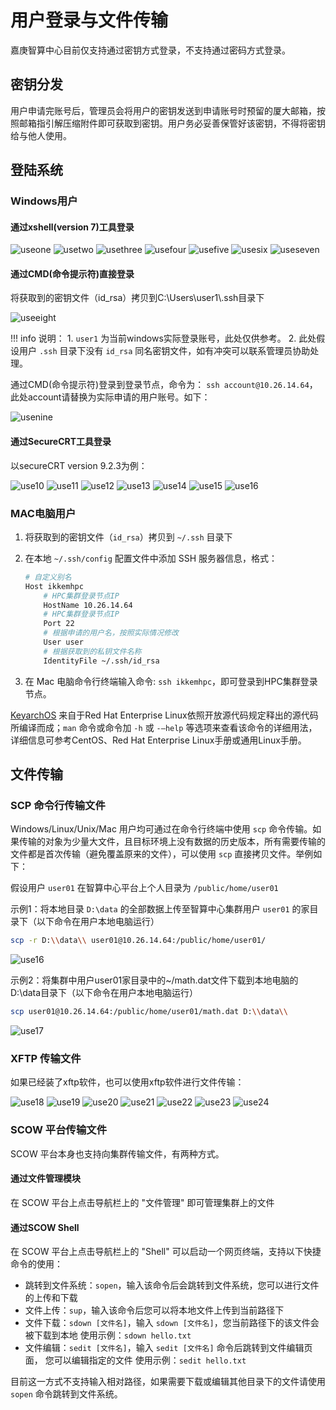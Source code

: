 # 用户登录与文件传输

嘉庚智算中心目前仅支持通过密钥方式登录，不支持通过密码方式登录。

## 密钥分发

用户申请完账号后，管理员会将用户的密钥发送到申请账号时预留的厦大邮箱，按照邮箱指引解压缩附件即可获取到密钥。用户务必妥善保管好该密钥，不得将密钥给与他人使用。

## 登陆系统

### Windows用户

#### 通过xshell(version 7)工具登录

![useone](../_images/useone.png)
![usetwo](../_images/usetwo.png)
![usethree](../_images/usethree.png)
![usefour](../_images/usefour.png)
![usefive](../_images/usefive.png)
![usesix](../_images/usesix.png)
![useseven](../_images/useseven.png)

#### 通过CMD(命令提示符)直接登录

将获取到的密钥文件（id_rsa）拷贝到C:\\Users\\user1\\.ssh目录下

![useeight](../_images/useeight.png)

!!! info
    说明：
    1. `user1` 为当前windows实际登录账号，此处仅供参考。
    2. 此处假设用户 `.ssh` 目录下没有 `id_rsa` 同名密钥文件，如有冲突可以联系管理员协助处理。

通过CMD(命令提示符)登录到登录节点，命令为： `ssh account@10.26.14.64`，此处account请替换为实际申请的用户账号。如下：

![usenine](../_images/usenine.png)

#### 通过SecureCRT工具登录

以secureCRT version 9.2.3为例：

![use10](../_images/use10.png)
![use11](../_images/use11.png)
![use12](../_images/use12.png)
![use13](../_images/use13.png)
![use14](../_images/use14.png)
![use15](../_images/use15.png)
![use16](../_images/use16.png)

### MAC电脑用户

1. 将获取到的密钥文件（`id_rsa`）拷贝到 `~/.ssh` 目录下
2. 在本地 `~/.ssh/config` 配置文件中添加 SSH 服务器信息，格式：

    ```bash
    # 自定义别名
    Host ikkemhpc
        # HPC集群登录节点IP
        HostName 10.26.14.64 
        # HPC集群登录节点IP
        Port 22 
        # 根据申请的用户名，按照实际情况修改
        User user 
        # 根据获取到的私钥文件名称
        IdentityFile ~/.ssh/id_rsa 
    ```

3. 在 Mac 电脑命令行终端输入命令: `ssh ikkemhpc`，即可登录到HPC集群登录节点。

[KeyarchOS](https://www.ieisystem.com/keyarchos/) 来自于Red Hat Enterprise Linux依照开放源代码规定释出的源代码所编译而成；`man` 命令或命令加 `-h` 或 `-–help` 等选项来查看该命令的详细用法，详细信息可参考CentOS、Red Hat Enterprise Linux手册或通用Linux手册。

## 文件传输

### SCP 命令行传输文件

Windows/Linux/Unix/Mac 用户均可通过在命令行终端中使用 `scp` 命令传输。如果传输的对象为少量大文件，且目标环境上没有数据的历史版本，所有需要传输的文件都是首次传输（避免覆盖原来的文件），可以使用 `scp` 直接拷贝文件。举例如下：

假设用户 `user01` 在智算中心平台上个人目录为 `/public/home/user01`

示例1：将本地目录 `D:\data` 的全部数据上传至智算中心集群用户 `user01` 的家目录下（以下命令在用户本地电脑运行）

```bash
scp -r D:\\data\\ user01@10.26.14.64:/public/home/user01/
```

![use16](../_images/use16.png)

示例2：将集群中用户user01家目录中的~/math.dat文件下载到本地电脑的D:\\data目录下（以下命令在用户本地电脑运行）

```bash
scp user01@10.26.14.64:/public/home/user01/math.dat D:\\data\\
```

![use17](../_images/use17.png)

### XFTP 传输文件

如果已经装了xftp软件，也可以使用xftp软件进行文件传输：

![use18](../_images/use18.png)
![use19](../_images/use19.png)
![use20](../_images/use20.png)
![use21](../_images/use21.png)
![use22](../_images/use22.png)
![use23](../_images/use23.png)
![use24](../_images/use24.png)

### SCOW 平台传输文件

SCOW 平台本身也支持向集群传输文件，有两种方式。

#### 通过文件管理模块

在 SCOW 平台上点击导航栏上的 "文件管理" 即可管理集群上的文件

#### 通过SCOW Shell

在 SCOW 平台上点击导航栏上的 "Shell" 可以启动一个网页终端，支持以下快捷命令的使用：

- 跳转到文件系统：`sopen`，输入该命令后会跳转到文件系统，您可以进行文件的上传和下载
- 文件上传：`sup`，输入该命令后您可以将本地文件上传到当前路径下
- 文件下载：`sdown [文件名]`，输入 `sdown [文件名]`，您当前路径下的该文件会被下载到本地
    使用示例：`sdown hello.txt`
- 文件编辑：`sedit [文件名]`，输入 `sedit [文件名]` 命令后跳转到文件编辑页面， 您可以编辑指定的文件
    使用示例：`sedit hello.txt`

目前这一方式不支持输入相对路径，如果需要下载或编辑其他目录下的文件请使用 `sopen` 命令跳转到文件系统。
